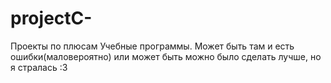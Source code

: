 # projectC-
Проекты по плюсам
Учебные программы. Может быть там и есть ошибки(маловероятно) или может быть можно было сделать лучше, но я стралась :3 
